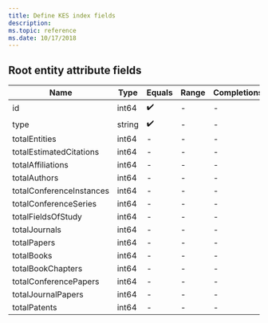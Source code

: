 ```yaml
---
title: Define KES index fields
description: 
ms.topic: reference
ms.date: 10/17/2018
---
```


## Root entity attribute fields

Name | Type | Equals | Range | Completions | Fuzzy | Description
--- | --- | --- | --- | --- | --- | ---
id | int64 | :heavy_check_mark: | - | - | - | TBD
type | string | :heavy_check_mark: | - | - | - | TBD
totalEntities | int64 | - | - | - | - | TBD
totalEstimatedCitations | int64 | - | - | - | - | TBD
totalAffiliations | int64 | - | - | - | - | TBD
totalAuthors | int64 | - | - | - | - | TBD
totalConferenceInstances | int64 | - | - | - | - | TBD
totalConferenceSeries | int64 | - | - | - | - | TBD
totalFieldsOfStudy | int64 | - | - | - | - | TBD
totalJournals | int64 | - | - | - | - | TBD
totalPapers | int64 | - | - | - | - | TBD
totalBooks | int64 | - | - | - | - | TBD
totalBookChapters | int64 | - | - | - | - | TBD
totalConferencePapers | int64 | - | - | - | - | TBD
totalJournalPapers | int64 | - | - | - | - | TBD
totalPatents | int64 | - | - | - | - | TBD
